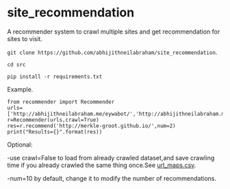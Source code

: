# site_recommendation
A recommender system to crawl multiple sites and get recommendation for sites to visit.

`git clone https://github.com/abhijithneilabraham/site_recommendation`.  


`cd src`

```pip install -r requirements.txt```

Example.  
```
from recommender import Recommender
urls=['http://abhijithneilabraham.me/eywabot/','http://abhijithneilabraham.me/','https://abhisharmab.github.io/','https://karuvally.github.io/']
r=Recommender(urls,crawl=True)
res=r.recommend('http://merkle-groot.github.io/',num=2)
print("Results={}".format(res))
```

Optional:

-use crawl=False to load from already crawled dataset,and save crawling time if you already crawled the same thing once.See [url_maps.csv](src/url_maps.csv).  

-num=10 by default, change it to modify the number of recommendations.
